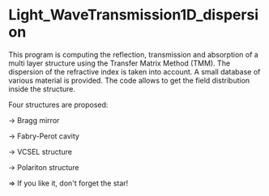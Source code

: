 # Light_WaveTransmission1D_dispersion

This program is computing the reflection, transmission and absorption of a multi layer structure using the Transfer Matrix Method (TMM). The dispersion of the refractive index is taken into account. A small database of various material is provided. The code allows to get the field distribution inside the structure.

Four structures are proposed:

-> Bragg mirror

-> Fabry-Perot cavity

-> VCSEL structure

-> Polariton structure

=> If you like it, don't forget the star!
